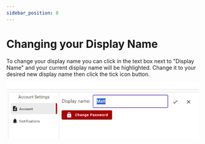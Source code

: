 ```yaml
---
sidebar_position: 0
---
```


# Changing your Display Name
To change your display name you can click in the text box next to "Display Name" and your current display name will be highlighted. Change it to your desired new display name then click the tick icon button.

![Account page display name](../../../static/img/pages/user-account/pw_useraccount_accountsettings_displayname.png)



